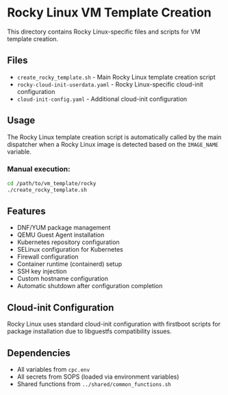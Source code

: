 # Rocky Linux VM Template Creation

This directory contains Rocky Linux-specific files and scripts for VM template creation.

## Files

- `create_rocky_template.sh` - Main Rocky Linux template creation script
- `rocky-cloud-init-userdata.yaml` - Rocky Linux-specific cloud-init configuration
- `cloud-init-config.yaml` - Additional cloud-init configuration

## Usage

The Rocky Linux template creation script is automatically called by the main dispatcher when a Rocky Linux image is detected based on the `IMAGE_NAME` variable.

### Manual execution:
```bash
cd /path/to/vm_template/rocky
./create_rocky_template.sh
```

## Features

- DNF/YUM package management
- QEMU Guest Agent installation
- Kubernetes repository configuration
- SELinux configuration for Kubernetes
- Firewall configuration
- Container runtime (containerd) setup
- SSH key injection
- Custom hostname configuration
- Automatic shutdown after configuration completion

## Cloud-init Configuration

Rocky Linux uses standard cloud-init configuration with firstboot scripts for package installation due to libguestfs compatibility issues.

## Dependencies

- All variables from `cpc.env`
- All secrets from SOPS (loaded via environment variables)
- Shared functions from `../shared/common_functions.sh`
